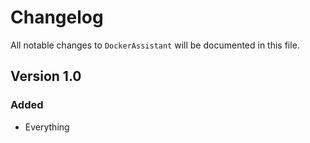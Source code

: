 # Changelog

All notable changes to `DockerAssistant` will be documented in this file.

## Version 1.0

### Added
- Everything
